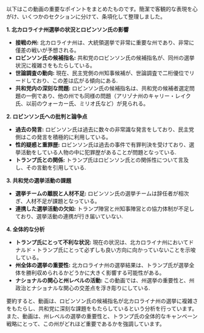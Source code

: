 以下はこの動画の重要なポイントをまとめたものです。簡潔で客観的な表現を心がけ、いくつかのセクションに分けて、条項化して整理しました。

**1. 北カロライナ州選挙の状況とロビンソン氏の影響**

*   **接戦の州:** 北カロライナ州は、大統領選挙で非常に重要な州であり、非常に僅差の戦いが予想される。
*   **ロビンソン氏の候補指名:** 共和党のロビンソン氏の候補指名が、同州の選挙状況に複雑さをもたらしている。
*   **世論調査の動向:** 現在、民主党側の州知事候補が、世論調査で二桁優位でリードしており、この差は広がる傾向にある.
*   **共和党内の深刻な問題:** ロビンソン氏の候補指名は、共和党の候補者選定問題の一例であり、他の州でも同様の問題（アリゾナ州のキャリー・レイク氏、以前のウォーカー氏、ミリオ氏など）が見られる。

**2. ロビンソン氏への批判と論争点**

*   **過去の発言:** ロビンソン氏は過去に数々の非常識な発言をしており、民主党側はこの発言を積極的に利用している。
*   **性的疑惑と重罪歴:** ロビンソン氏は過去の事件で有罪判決を受けており、選挙活動をしている人物の中に犯罪歴があることが問題となっている.
*   **トランプ氏との関係:** トランプ氏はロビンソン氏との関係性について言及し、その言動を引用している.

**3. 共和党の選挙活動の課題**

*   **選挙チームの離脱と人材不足:** ロビンソン氏の選挙チームは辞任者が相次ぎ、人材不足が課題となっている。
*   **連携した選挙活動の欠如:** トランプ陣営と州知事陣営との協力体制が不足しており、選挙活動の連携が行き届いていない.

**4. 全体的な分析**

*   **トランプ氏にとって不利な状況:** 現在の状況は、北カロライナ州においてドナルド・トランプ氏にとって必ずしも良い方向に向かっていないことを示唆している。
*   **州全体の選挙の重要性:** 北カロライナ州の選挙結果は、トランプ氏が選挙全体を勝利収められるかどうかに大きく影響する可能性がある。
*   **ナショナルの関心と州レベルの活動:** この動画では、州選挙の重要性と、州政治とナショナルな関心の交差点を浮き彫りにしている.

要約すると、動画は、ロビンソン氏の候補指名が北カロライナ州の選挙に複雑さをもたらし、共和党に深刻な課題をもたらしているという分析を行っています。また、動画は、州レベルの選挙の重要性と、トランプ氏の全体的なキャンペーン戦略にとって、この州がどれほど重要であるかを強調しています。